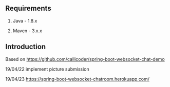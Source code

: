 ## Requirements

1. Java - 1.8.x

2. Maven - 3.x.x

## Introduction
Based on https://github.com/callicoder/spring-boot-websocket-chat-demo

19/04/22 implement picture submission

19/04/23 https://spring-boot-websocket-chatroom.herokuapp.com/
